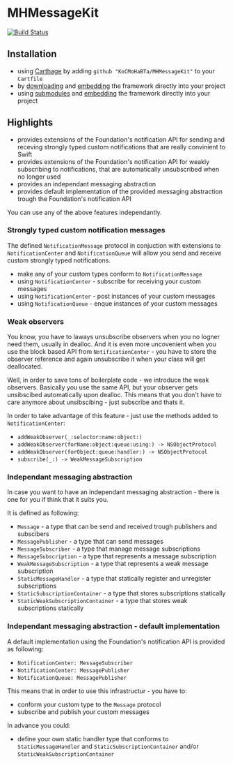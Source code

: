 # MHMessageKit

[![Build Status](https://app.bitrise.io/app/081833065ad63e7a/status.svg?token=HMgRO7Myg0QWhkR77Oi3hg&branch=master)](https://app.bitrise.io/app/081833065ad63e7a)

## Installation

[embedding]:
https://developer.apple.com/library/content/technotes/tn2435/_index.html#//apple_ref/doc/uid/DTS40017543-CH1-PROJ_CONFIG-APPS_WITH_MULTIPLE_XCODE_PROJECTS

- using [Carthage](https://github.com/Carthage/Carthage) by adding `github "KoCMoHaBTa/MHMessageKit"` to your `Cartfile`
- by [downloading](https://github.com/KoCMoHaBTa/MHMessageKit/releases) and [embedding] the framework directly into your project
- using [submodules](http://git-scm.com/docs/git-submodule) and [embedding] the framework directly into your project

## Highlights

- provides extensions of the Foundation's notification API for sending and receving strongly typed custom notifications that are really convinient to Swift
- provides extensions of the Foundation's notification API for weakly subscribing to notifications, that are automatically unsubscribed when no longer used
- provides an independant messaging abstraction
- provides default implementation of the provided messaging abstraction trough the Foundation's notification API

You can use any of the above features independantly.

### Strongly typed custom notification messages

The defined `NotificationMessage` protocol in conjuction with extensions to `NotificationCenter` and `NotificationQueue` will allow you send and receive custom strongly typed notifications.

- make any of your custom types conform to `NotificationMessage`
- using `NotificationCenter` - subscribe for receiving your custom messages
- using `NotificationCenter` - post instances of your custom messages
- using `NotificationQueue` - enque instances of your custom messages

### Weak observers

You know, you have to laways unsubscribe observers when you no logner need them, usually in dealloc.
And it is even more uncovenient when you use the block based API from `NotificationCenter` - you have to store the observer reference and again unsubscribe it when your class will get deallocated.

Well, in order to save tons of boilerplate code - we introduce the weak observers. Basically you use the same API, but your observer gets unsibscibed automatically upon dealloc.
This means that you don't have to care anymore about unsibscibing - just subscribe and thats it.

In order to take advantage of this feature - just use the methods added to `NotificationCenter`:

- `addWeakObserver(_:selector:name:object:)`
- `addWeakObserver(forName:object:queue:using:) -> NSObjectProtocol`
- `addWeakObserver(forObject:queue:handler:) -> NSObjectProtocol`
- `subscribe(_:) -> WeakMessageSubscription`

### Independant messaging abstraction

In case you want to have an independant messaging abstraction - there is one for you if think that it suits you.

It is defined as following:

- `Message` - a type that can be send and received trough publishers and subscibers
- `MessagePublisher` - a type that can send messages
- `MessageSubscriber` - a type that manage message subscriptions
- `MessageSubscription` - a type that represents a message subscription
- `WeakMessageSubscription` - a type that represents a weak message subscription
- `StaticMessageHandler` - a type that statically register and unregister subscriptions
- `StaticSubscriptionContainer` - a type that stores subscriptions statically
- `StaticWeakSubscriptionContainer` - a type that stores weak subscriptions statically

### Independant messaging abstraction - default implementation

A default implementation using the Foundation's notification API is provided as following:

- `NotificationCenter: MessageSubscriber`
- `NotificationCenter: MessagePublisher`
- `NotificationQueue: MessagePublisher`

This means that in order to use this infrastructur - you have to:

- conform your custom type to the `Message` protocol
- subscribe and publish your custom messages

In advance you could:

- define your own static handler type that conforms to `StaticMessageHandler` and `StaticSubscriptionContainer` and/or `StaticWeakSubscriptionContainer`
